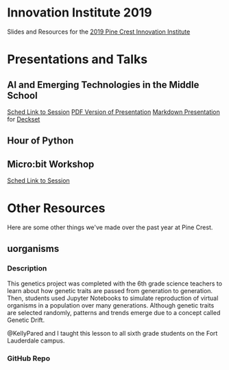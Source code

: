 # Innovation Institute 2019
Slides and Resources for the [2019 Pine Crest Innovation Institute](https://2019innovationinstitute.sched.com/)

# Presentations and Talks
## AI and Emerging Technologies in the Middle School
[Sched Link to Session](https://sched.co/L4vH)
[PDF Version of Presentation](Presentations/slides/Innovation%20Institute%20AI%20Presentation%202019.pdf)
[Markdown Presentation](Presentations/Innovation%20Institute%20AI%20Presentation%202019.md) for [Deckset](https://www.deckset.com)

## Hour of Python

## Micro:bit Workshop
[Sched Link to Session](https://sched.co/L50J)


# Other Resources

Here are some other things we've made over the past year at Pine Crest.

## uorganisms

### Description
This genetics project was completed with the 6th grade science teachers to learn about how genetic traits are passed from generation to generation. Then, students used Jupyter Notebooks to simulate reproduction of virtual organisms in a population over many generations. Although genetic traits are selected randomly, patterns and trends emerge due to a concept called Genetic Drift.

@KellyPared and I taught this lesson to all sixth grade students on the Fort Lauderdale campus.

### GitHub Repo
[](https://github.com/seantibor/uorganisms)